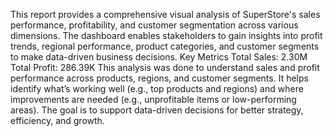 This report provides a comprehensive visual analysis of SuperStore's sales performance, profitability, and customer segmentation across various dimensions. The dashboard enables stakeholders to gain insights into profit trends, regional performance, product categories, and customer segments to make data-driven business decisions.
 Key Metrics
Total Sales: 2.30M
Total Profit: 286.39K
This analysis was done to understand sales and profit performance across products, regions, and customer segments. It helps identify what’s working well (e.g., top products and regions) and where improvements are needed (e.g., unprofitable items or low-performing areas). The goal is to support data-driven decisions for better strategy, efficiency, and growth.


